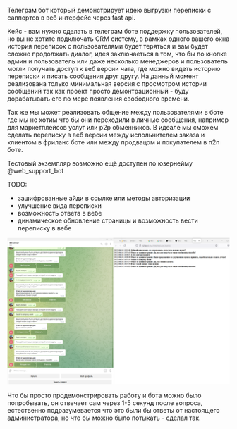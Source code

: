Телеграм бот который демонстрирует идею выгрузки переписки с саппортов в веб интерфейс через fast api. 

Кейс - вам нужно сделать в телеграм боте поддержку пользователей, но вы не хотите подключать CRM систему, в рамках одного вашего окна история переписок с пользователями
будет теряться и вам будет сложно продолжать диалог, идея заключаеться в том, что бы по кнопке админ и пользователь или даже несколько менеджеров и пользователь могли получать
доступ к веб версии чата, где можно видеть историю переписки и писать сообщения друг другу. На данный момент реализована только минимальная версия с просмотром истории сообщений
 так как проект просто демонтрационный - буду дорабатывать его по мере появления свободного времени. 
 
 Так же мы может реализовать общение между пользователями в боте где мы не хотим что бы они переходили в личные сообщения, например для маркетплейсов услуг или p2p обменников. В идеале мы сможем сделать переписку в веб версии между испольнителем заказа и клиентом в фриланс боте или между продвацом и покупателем в п2п боте.
 
 Тестовый экземпляр возможно ещё доступен по юзернейму @web_support_bot


TODO:
- зашифрованные айди в ссылке или методы авторизации
- улучшение вида переписки 
- возможность ответа в вебе
- динамическое обновление страницы и возможность вести переписку в вебе


![alt text](https://github.com/Grommash9/support_web_bot/blob/main/img.png?raw=true)


Что бы просто продемонстрировать работу и бота можно было попробывать, он отвечает сам через 1-5 секунд после вопроса, естественно подразумевается что это были бы ответы от настоящего администратора, но что бы можно было потыкать - сделал так. 
